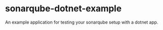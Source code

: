 # sonarqube-dotnet-example
An example application for testing your sonarqube setup with a dotnet app.
